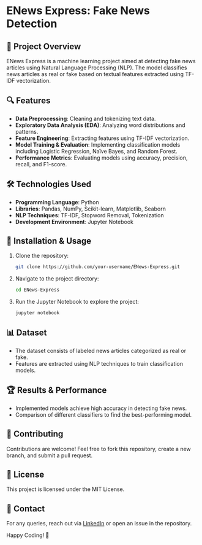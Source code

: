 # ENews Express: Fake News Detection

## 📌 Project Overview
ENews Express is a machine learning project aimed at detecting fake news articles using Natural Language Processing (NLP). The model classifies news articles as real or fake based on textual features extracted using TF-IDF vectorization.

## 🔍 Features
- **Data Preprocessing**: Cleaning and tokenizing text data.
- **Exploratory Data Analysis (EDA)**: Analyzing word distributions and patterns.
- **Feature Engineering**: Extracting features using TF-IDF vectorization.
- **Model Training & Evaluation**: Implementing classification models including Logistic Regression, Naïve Bayes, and Random Forest.
- **Performance Metrics**: Evaluating models using accuracy, precision, recall, and F1-score.

## 🛠 Technologies Used
- **Programming Language**: Python
- **Libraries**: Pandas, NumPy, Scikit-learn, Matplotlib, Seaborn
- **NLP Techniques**: TF-IDF, Stopword Removal, Tokenization
- **Development Environment**: Jupyter Notebook

## 🚀 Installation & Usage
1. Clone the repository:
   ```bash
   git clone https://github.com/your-username/ENews-Express.git
   ```
2. Navigate to the project directory:
   ```bash
   cd ENews-Express
   ```
3. Run the Jupyter Notebook to explore the project:
   ```bash
   jupyter notebook
   ```

## 📊 Dataset
- The dataset consists of labeled news articles categorized as real or fake.
- Features are extracted using NLP techniques to train classification models.

## 🏆 Results & Performance
- Implemented models achieve high accuracy in detecting fake news.
- Comparison of different classifiers to find the best-performing model.

## 🤝 Contributing
Contributions are welcome! Feel free to fork this repository, create a new branch, and submit a pull request.

## 📜 License
This project is licensed under the MIT License.

## 📩 Contact
For any queries, reach out via [LinkedIn](https://www.linkedin.com/in/purva-mavani/) or open an issue in the repository.

Happy Coding! 🚀

